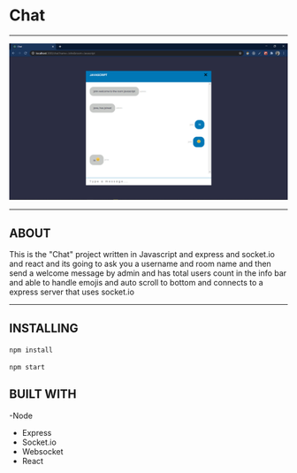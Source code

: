 # Chat

---

![image](public/screenshot.png)

---

## ABOUT

This is the "Chat" project written in Javascript and express and socket.io and react and its going to ask you a username and room name
and then send a welcome message by admin and has total users count
in the info bar and able to handle emojis and auto scroll to bottom and connects to a express
server that uses socket.io

---

## INSTALLING

`npm install`

`npm start`

## BUILT WITH

-Node

- Express
- Socket.io
- Websocket
- React
